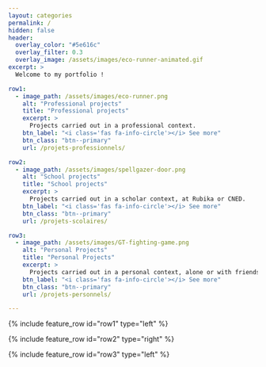 ```yaml
---
layout: categories
permalink: /
hidden: false
header:
  overlay_color: "#5e616c"
  overlay_filter: 0.3
  overlay_image: /assets/images/eco-runner-animated.gif
excerpt: >
  Welcome to my portfolio !

row1:
  - image_path: /assets/images/eco-runner.png
    alt: "Professional projects"
    title: "Professional projects"
    excerpt: >
      Projects carried out in a professional context.
    btn_label: "<i class='fas fa-info-circle'></i> See more"
    btn_class: "btn--primary"
    url: /projets-professionnels/

row2:
  - image_path: /assets/images/spellgazer-door.png
    alt: "School projects"
    title: "School projects"
    excerpt: >
      Projects carried out in a scholar context, at Rubika or CNED.
    btn_label: "<i class='fas fa-info-circle'></i> See more"
    btn_class: "btn--primary"
    url: /projets-scolaires/

row3:
  - image_path: /assets/images/GT-fighting-game.png
    alt: "Personal Projects"
    title: "Personal Projects"
    excerpt: >
      Projects carried out in a personal context, alone or with friends.
    btn_label: "<i class='fas fa-info-circle'></i> See more"
    btn_class: "btn--primary"
    url: /projets-personnels/

---
```


{% include feature_row id="row1" type="left" %}

{% include feature_row id="row2" type="right" %}

{% include feature_row id="row3" type="left" %}
